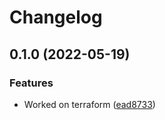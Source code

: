 # Changelog

## 0.1.0 (2022-05-19)


### Features

* Worked on terraform ([ead8733](https://github.com/akinpelu746/1234-terraform/commit/ead87337a145045f00e50c31ef015b75be6c65aa))
